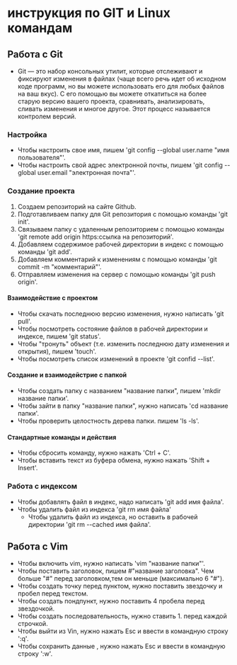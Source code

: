 # инструкция по GIT и Linux командам

## Работа с Git

* Git — это набор консольных утилит, которые отслеживают и фиксируют изменения в файлах (чаще всего речь идет об исходном коде программ, но вы можете использовать его для любых файлов на ваш вкус). С его помощью вы можете откатиться на более старую версию вашего проекта, сравнивать, анализировать, сливать изменения и многое другое. Этот процесс называется контролем версий.

### Настройка 
* Чтобы настроить свое имя, пишем 'git config --global user.name "имя пользователя"'.
* Чтобы настроить свой адрес электронной почты, пишем 'git config --global user.email "электронная почта"'.
### Создание проекта 
1. Создаем репозиторий на сайте Github.
1. Подготавливаем папку для Git репозитория с помощью команды 'git init'.
1. Связываем папку с удаленным репозиторием с помощью команды 'git remote add origin https:ссылка на репозиторий'.
1. Добавляем содержимое рабочей директории в индекс с помощью команды 'git add'.
1. Добавляем комментарий к изменениям  с помощью команды 'git commit -m "комментарий"'.
1. Отправляем изменения на сервер с помощью команды 'git push origin'.
#### Взаимодействие с проектом 
* Чтобы скачать последнюю версию изменения, нужно написать 'git pull'.
* Чтобы посмотреть состояние файлов в рабочей директории и индексе, пишем 'git status'.
* Чтобы "тронуть" объект (т.е. изменить последнюю дату изменения и открытия), пишем 'touch'.
* Чтобы посмотреть список изменений в проекте 'git confid --list'.
#### Создание и взаимодейстрие с папкой 
* Чтобы создать папку с названием "название папки", пишем 'mkdir название папки'.
* Чтобы зайти в папку "название папки", нужно написать 'cd название папки'.
* Чтобы проверить целостность дерева папки. пишем 'ls -ls'.
#### Стандартные команды и действия 
* Чтобы сбросить команду, нужно нажать 'Ctrl + C'.
* Чтобы вставить текст из буфера обмена, нужно нажать 'Shift + Insert'.
### Работа с индексом
* Чтобы добавлять файл в индекс, надо написать 'git add имя файла'.
* Чтобы удалить файл из индекса 'git rm имя файла'
    * Чтобы удалить файл из индекса, но оставить в рабочей директории 'git rm --cached имя файла'.
## Работа с Vim
* Чтобы включить vim, нужно написать 'vim "название папки"'.
* Чтобы поставить заголовок, пишем #"название заголовка". Чем больше "#" перед заголовком,тем он меньше (максимально 6 "#").
* Чтобы создать точку перед пунктом, нужно поставить звездочку и пробел перед текстом.
* Чтобы создать пондпункт, нужно поставить 4 пробела перед звездочкой.
* Чтобы создать последовательность, нужно ставить 1. перед каждой строчкой.
* Чтобы выйти из Vin, нужно нажать Esc и ввести в командную строку ':q'.
* Чтобы сохранить данные , нужно нажать Esc и ввести в командную строку ':w'.



